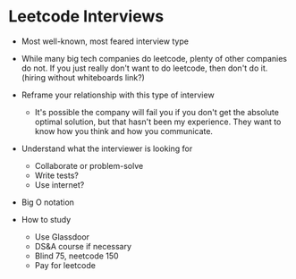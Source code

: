 # Leetcode Interviews

- Most well-known, most feared interview type
- While many big tech companies do leetcode, plenty of other companies do not. If you just really don't want to do leetcode, then don't do it. (hiring without whiteboards link?)
- Reframe your relationship with this type of interview
  - It's possible the company will fail you if you don't get the absolute optimal solution, but that hasn't been my experience. They want to know how you think and how you communicate.
- Understand what the interviewer is looking for

  - Collaborate or problem-solve
  - Write tests?
  - Use internet?

- Big O notation

- How to study
  - Use Glassdoor
  - DS&A course if necessary
  - Blind 75, neetcode 150
  - Pay for leetcode
